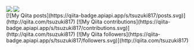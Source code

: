 <a href="https://github.com/anuraghazra/github-readme-stats">
  <img align="left" src="https://github-readme-stats.vercel.app/api?username=tsuzukihashi&count_private=true&show_icons=true" />
</a>
<a href="https://github.com/anuraghazra/github-readme-stats">
  <img align="left" src="https://github-readme-stats.vercel.app/api/top-langs/?username=tsuzukihashi" />
</a>
<br>
[![My Qiita posts](https://qiita-badge.apiapi.app/s/tsuzuki817/posts.svg)](http://qiita.com/tsuzuki817) [![My Qiita contributions](https://qiita-badge.apiapi.app/s/tsuzuki817/contributions.svg)](http://qiita.com/tsuzuki817) [![My Qiita followers](https://qiita-badge.apiapi.app/s/tsuzuki817/followers.svg)](http://qiita.com/tsuzuki817)
